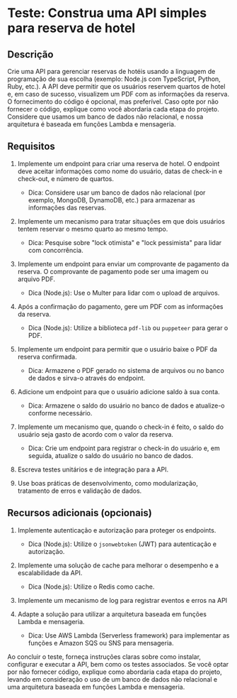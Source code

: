 # Teste: Construa uma API simples para reserva de hotel

## Descrição

Crie uma API para gerenciar reservas de hotéis usando a linguagem de programação de sua escolha (exemplo: Node.js com TypeScript, Python, Ruby, etc.). A API deve permitir que os usuários reservem quartos de hotel e, em caso de sucesso, visualizem um PDF com as informações da reserva. O fornecimento do código é opcional, mas preferível. Caso opte por não fornecer o código, explique como você abordaria cada etapa do projeto. Considere que usamos um banco de dados não relacional, e nossa arquitetura é baseada em funções Lambda e mensageria.

## Requisitos

1. Implemente um endpoint para criar uma reserva de hotel. O endpoint deve aceitar informações como nome do usuário, datas de check-in e check-out, e número de quartos.
   - Dica: Considere usar um banco de dados não relacional (por exemplo, MongoDB, DynamoDB, etc.) para armazenar as informações das reservas.

2. Implemente um mecanismo para tratar situações em que dois usuários tentem reservar o mesmo quarto ao mesmo tempo.
   - Dica: Pesquise sobre "lock otimista" e "lock pessimista" para lidar com concorrência.

3. Implemente um endpoint para enviar um comprovante de pagamento da reserva. O comprovante de pagamento pode ser uma imagem ou arquivo PDF.
   - Dica (Node.js): Use o Multer para lidar com o upload de arquivos.

4. Após a confirmação do pagamento, gere um PDF com as informações da reserva.
   - Dica (Node.js): Utilize a biblioteca `pdf-lib` ou `puppeteer` para gerar o PDF.

5. Implemente um endpoint para permitir que o usuário baixe o PDF da reserva confirmada.
   - Dica: Armazene o PDF gerado no sistema de arquivos ou no banco de dados e sirva-o através do endpoint.

6. Adicione um endpoint para que o usuário adicione saldo à sua conta.
   - Dica: Armazene o saldo do usuário no banco de dados e atualize-o conforme necessário.

7. Implemente um mecanismo que, quando o check-in é feito, o saldo do usuário seja gasto de acordo com o valor da reserva.
   - Dica: Crie um endpoint para registrar o check-in do usuário e, em seguida, atualize o saldo do usuário no banco de dados.

8. Escreva testes unitários e de integração para a API.

9. Use boas práticas de desenvolvimento, como modularização, tratamento de erros e validação de dados.

## Recursos adicionais (opcionais)

1. Implemente autenticação e autorização para proteger os endpoints.
   - Dica (Node.js): Utilize o `jsonwebtoken` (JWT) para autenticação e autorização.

2. Implemente uma solução de cache para melhorar o desempenho e a escalabilidade da API.
   - Dica (Node.js): Utilize o Redis como cache.

3. Implemente um mecanismo de log para registrar eventos e erros na API


4. Adapte a solução para utilizar a arquitetura baseada em funções Lambda e mensageria.
   - Dica: Use AWS Lambda (Serverless framework) para implementar as funções e Amazon SQS ou SNS para mensageria.

Ao concluir o teste, forneça instruções claras sobre como instalar, configurar e executar a API, bem como os testes associados. Se você optar por não fornecer código, explique como abordaria cada etapa do projeto, levando em consideração o uso de um banco de dados não relacional e uma arquitetura baseada em funções Lambda e mensageria.
